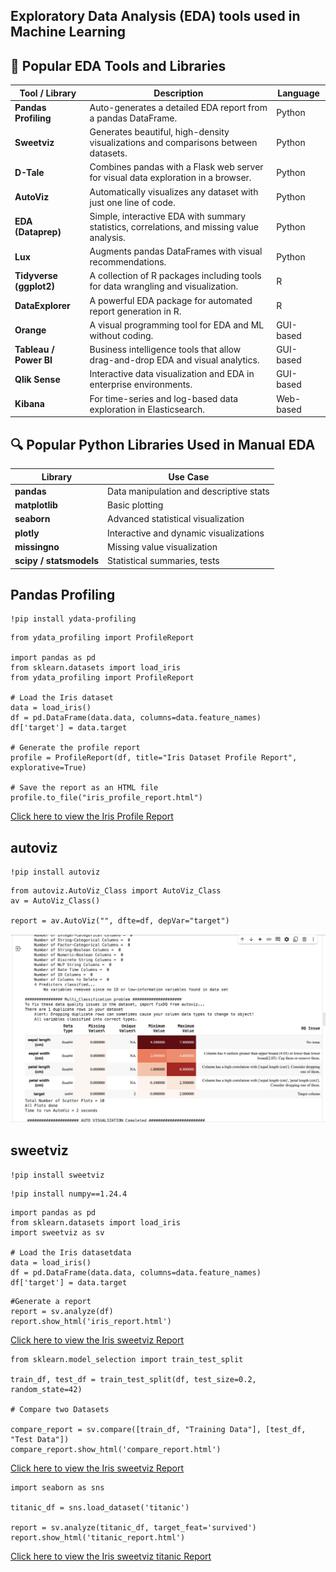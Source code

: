 ## Exploratory Data Analysis (EDA) tools used in Machine Learning


## 🧰 Popular EDA Tools and Libraries

| Tool / Library          | Description                                                                                | Language  |
| ----------------------- | ------------------------------------------------------------------------------------------ | --------- |
| **Pandas Profiling**    | Auto-generates a detailed EDA report from a pandas DataFrame.                              | Python    |
| **Sweetviz**            | Generates beautiful, high-density visualizations and comparisons between datasets.         | Python    |
| **D-Tale**              | Combines pandas with a Flask web server for visual data exploration in a browser.          | Python    |
| **AutoViz**             | Automatically visualizes any dataset with just one line of code.                           | Python    |
| **EDA (Dataprep)**      | Simple, interactive EDA with summary statistics, correlations, and missing value analysis. | Python    |
| **Lux**                 | Augments pandas DataFrames with visual recommendations.                                    | Python    |
| **Tidyverse (ggplot2)** | A collection of R packages including tools for data wrangling and visualization.           | R         |
| **DataExplorer**        | A powerful EDA package for automated report generation in R.                               | R         |
| **Orange**              | A visual programming tool for EDA and ML without coding.                                   | GUI-based |
| **Tableau / Power BI**  | Business intelligence tools that allow drag-and-drop EDA and visual analytics.             | GUI-based |
| **Qlik Sense**          | Interactive data visualization and EDA in enterprise environments.                         | GUI-based |
| **Kibana**              | For time-series and log-based data exploration in Elasticsearch.                           | Web-based |


## 🔍 Popular Python Libraries Used in Manual EDA

| Library                 | Use Case                                |
| ----------------------- | --------------------------------------- |
| **pandas**              | Data manipulation and descriptive stats |
| **matplotlib**          | Basic plotting                          |
| **seaborn**             | Advanced statistical visualization      |
| **plotly**              | Interactive and dynamic visualizations  |
| **missingno**           | Missing value visualization             |
| **scipy / statsmodels** | Statistical summaries, tests            |



## Pandas Profiling

```
!pip install ydata-profiling
```

```
from ydata_profiling import ProfileReport

import pandas as pd
from sklearn.datasets import load_iris
from ydata_profiling import ProfileReport

# Load the Iris dataset
data = load_iris()
df = pd.DataFrame(data.data, columns=data.feature_names)
df['target'] = data.target

# Generate the profile report
profile = ProfileReport(df, title="Iris Dataset Profile Report", explorative=True)

# Save the report as an HTML file
profile.to_file("iris_profile_report.html")
```

[Click here to view the Iris Profile Report](./iris_profile_report.html)


## autoviz

```
!pip install autoviz
```

```
from autoviz.AutoViz_Class import AutoViz_Class
av = AutoViz_Class()

report = av.AutoViz("", dfte=df, depVar="target")
```

![autoviz](./image/autoviz.png)


## sweetviz

```
!pip install sweetviz
```

```
!pip install numpy==1.24.4
```

```
import pandas as pd
from sklearn.datasets import load_iris
import sweetviz as sv

# Load the Iris datasetdata
data = load_iris()
df = pd.DataFrame(data.data, columns=data.feature_names)
df['target'] = data.target
```

```
#Generate a report
report = sv.analyze(df)
report.show_html('iris_report.html')
```

[Click here to view the Iris sweetviz Report](./iris_report.html)



```
from sklearn.model_selection import train_test_split

train_df, test_df = train_test_split(df, test_size=0.2, random_state=42)

# Compare two Datasets

compare_report = sv.compare([train_df, "Training Data"], [test_df, "Test Data"])
compare_report.show_html('compare_report.html')
```

[Click here to view the Iris sweetviz Report](./compare_report.html)


```
import seaborn as sns

titanic_df = sns.load_dataset('titanic')

report = sv.analyze(titanic_df, target_feat='survived')
report.show_html('titanic_report.html')
```

[Click here to view the Iris sweetviz titanic Report](./titanic_report.html)




